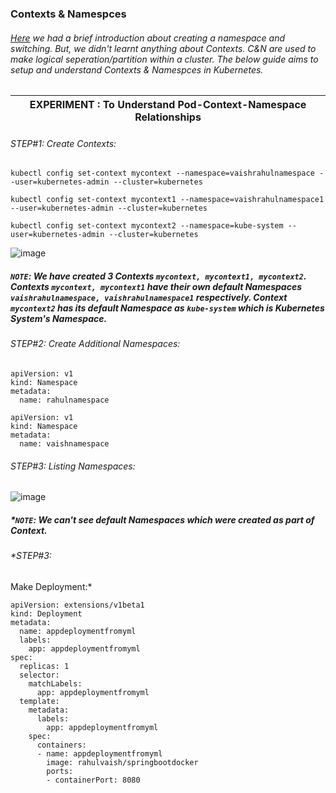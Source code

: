 ### Contexts & Namespces
###### [Here](https://github.com/rahulvaish/ReferenceDocuments/blob/master/UnderstandingKubernetes/%5B05%5D%20Commands-ApplicationDeployment%5BNodes%20and%20Pods%5D.MD) we had a brief introduction about creating a namespace and switching. But, we didn't learnt anything about Contexts. C&N are used to make logical seperation/partition within a cluster. The below guide aims to setup and understand Contexts & Namespces in Kubernetes.


| EXPERIMENT : To Understand Pod-Context-Namespace Relationships |
|---|
###### *STEP#1: Create Contexts:*
```
kubectl config set-context mycontext --namespace=vaishrahulnamespace --user=kubernetes-admin --cluster=kubernetes
```
```
kubectl config set-context mycontext1 --namespace=vaishrahulnamespace1 --user=kubernetes-admin --cluster=kubernetes
```
```
kubectl config set-context mycontext2 --namespace=kube-system --user=kubernetes-admin --cluster=kubernetes
```
![image](https://user-images.githubusercontent.com/45539698/68539953-f5221380-03b0-11ea-9c6d-71c90c505b43.png)
##### *```NOTE```: We have created 3 Contexts ```mycontext, mycontext1, mycontext2```. Contexts ```mycontext, mycontext1``` have their own default Namespaces ```vaishrahulnamespace, vaishrahulnamespace1``` respectively. Context ```mycontext2``` has its default Namespace as ```kube-system``` which is Kubernetes System's Namespace.*
###### *STEP#2: Create Additional Namespaces:*
```
apiVersion: v1
kind: Namespace
metadata:
  name: rahulnamespace

```
```
apiVersion: v1
kind: Namespace
metadata:
  name: vaishnamespace
```
###### *STEP#3: Listing Namespaces:*
![image](https://user-images.githubusercontent.com/45539698/68539048-b5a0fa80-03a3-11ea-8951-ddf725ef9e70.png)
##### *```NOTE```: We can't see default Namespaces which were created as part of Context.
###### *STEP#3: 





Make Deployment:*
```
apiVersion: extensions/v1beta1
kind: Deployment
metadata:
  name: appdeploymentfromyml
  labels:
    app: appdeploymentfromyml
spec:
  replicas: 1
  selector:
    matchLabels:
      app: appdeploymentfromyml
  template:
    metadata:
      labels:
        app: appdeploymentfromyml
    spec:
      containers:
      - name: appdeploymentfromyml
        image: rahulvaish/springbootdocker
        ports:
        - containerPort: 8080
```
